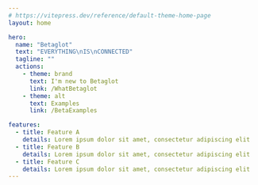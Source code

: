 ```yaml
---
# https://vitepress.dev/reference/default-theme-home-page
layout: home

hero:
  name: "Betaglot"
  text: "EVERYTHING\nIS\nCONNECTED"
  tagline: ""
  actions:
    - theme: brand
      text: I'm new to Betaglot
      link: /WhatBetaglot
    - theme: alt
      text: Examples
      link: /BetaExamples

features:
  - title: Feature A
    details: Lorem ipsum dolor sit amet, consectetur adipiscing elit
  - title: Feature B
    details: Lorem ipsum dolor sit amet, consectetur adipiscing elit
  - title: Feature C
    details: Lorem ipsum dolor sit amet, consectetur adipiscing elit
---
```


